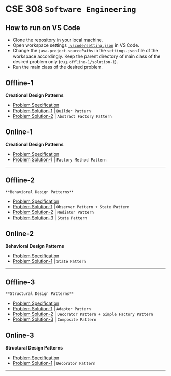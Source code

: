 # CSE 308 `Software Engineering`

## How to run on VS Code
- Clone the repository in your local machine.
- Open workspace settings [`.vscode/setting.json`](/.vscode/settings.json) in VS Code.
- Change the `java.project.sourcePaths` in the `settings.json` file of the workspace accordingly. Keep the parent directory of main class of the desired problem only (e.g. `offline-1/solution-1`).
- Run the main class of the desired problem.

## Offline-1
  **Creational Design Patterns**
  - [Problem Specification](/offline-1/problem-spec.pdf)
  - [Problem Solution-1](/offline-1/solution-1/) | `Builder Pattern`
  - [Problem Solution-2](/offline-1/solution-2/) | `Abstract Factory Pattern`

## Online-1
  **Creational Design Patterns**
  - [Problem Specification](/online-1/problem-spec.pdf)
  - [Problem Solution-1](/online-1/solution-1/) | `Factory Method Pattern`
<hr>

## Offline-2
    **Behavioral Design Patterns**
  - [Problem Specification](/offline-2/problem-spec.pdf)
  - [Problem Solution-1](/offline-2/solution-1/) | `Observer Pattern + State Pattern`
  - [Problem Solution-2](/offline-2/solution-2/) | `Mediator Pattern`
  - [Problem Solution-3](/offline-2/solution-3/) | `State Pattern`
## Online-2
  **Behavioral Design Patterns**
  - [Problem Specification](/online-2/problem-spec.pdf)
  - [Problem Solution-1](/online-2/solution-1/) | `State Pattern`
<hr>

## Offline-3
    **Structural Design Patterns**
  - [Problem Specification](/offline-3/problem-spec.pdf)
  - [Problem Solution-1](/offline-3/solution-1/) | `Adapter Pattern`
  - [Problem Solution-2](/offline-3/solution-2/) | `Decorator Pattern + Simple Factory Pattern`
  - [Problem Solution-3](/offline-3/solution-3/) | `Composite Pattern`

## Online-3
  **Structural Design Patterns**
  - [Problem Specification](/online-3/problem-spec.pdf)
  - [Problem Solution-1](/online-3/solution-1/) | `Decorator Pattern`
  <hr>
